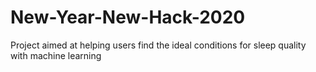 # New-Year-New-Hack-2020
Project aimed at helping users find the ideal conditions for sleep quality with machine learning
